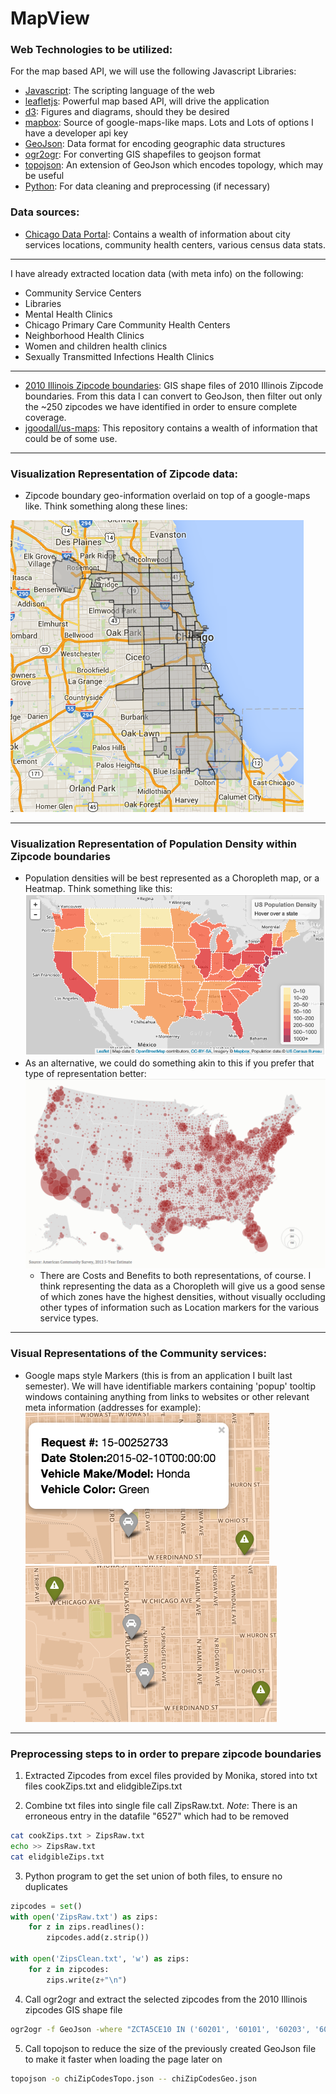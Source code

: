 # MapView


### Web Technologies to be utilized:

For the map based API, we will use the following Javascript Libraries:

* [Javascript](https://developer.mozilla.org/en-US/docs/Web/JavaScript): The scripting language of the web
* [leafletjs](http://leafletjs.com/index.html): Powerful map based API, will drive the application
* [d3](http://d3js.org/): Figures and diagrams, should they be desired
* [mapbox](https://www.mapbox.com/): Source of google-maps-like maps. Lots and Lots of options I have a developer api key
* [GeoJson](http://geojson.org/): Data format for encoding geographic data structures
* [ogr2ogr](http://www.gdal.org/ogr2ogr.html): For converting GIS shapefiles to geojson format
* [topojson](https://github.com/mbostock/topojson): An extension of GeoJson which encodes topology, which may be useful
* [Python](https://www.python.org/): For data cleaning and preprocessing (if necessary)

### Data sources:
* [Chicago Data Portal](https://data.cityofchicago.org/): Contains a wealth of information about city services locations, community health centers, various census data stats.

---

I have already extracted location data (with meta info) on the following:

  * Community Service Centers
  * Libraries
  * Mental Health Clinics
  * Chicago Primary Care Community Health Centers
  * Neighborhood Health Clinics
  * Women and children health clinics
  * Sexually Transmitted Infections Health Clinics

---

* [2010 Illinois Zipcode boundaries](https://www.census.gov/cgi-bin/geo/shapefiles2010/layers.cgi): GIS shape files of 2010 Illinois Zipcode boundaries. From this data I can convert to GeoJson, then filter out only the ~250 zipcodes we have identified in order to ensure complete coverage.
* [jgoodall/us-maps](https://github.com/jgoodall/us-maps): This repository contains a wealth of information that could be of some use.

---

### Visualization Representation of Zipcode data:

* Zipcode boundary geo-information overlaid on top of a google-maps like. Think something  along these lines:

![](assets/img/zipcodes.png)

---

### Visualization Representation of Population Density within Zipcode boundaries

* Population densities will be best represented as a Choropleth map, or a Heatmap. Think something like this: ![](assets/img/choropleth.png)
* As an alternative, we could do something akin to this if you prefer that type of representation better: ![](assets/img/bubbles.png)
  * There are Costs and Benefits to both representations, of course. I think representing the data as a Choropleth will give us a good sense of which zones have the highest densities, without visually occluding other types of information such as Location markers for the various service types.

---

### Visual Representations of the Community services:
* Google maps style Markers (this is from an application I built last semester). We will have identifiable markers containing 'popup' tooltip windows containing anything from links to websites or other relevant meta information (addresses for example): ![](assets/img/popups.png) ![](assets/img/markers.png)

---

### Preprocessing steps to in order to prepare zipcode boundaries
1. Extracted Zipcodes from excel files provided by Monika, stored into txt files cookZips.txt and elidgibleZips.txt

2. Combine txt files into single file call ZipsRaw.txt. _Note_: There is an erroneous entry in the datafile "6527" which had to be removed
```bash
cat cookZips.txt > ZipsRaw.txt
echo >> ZipsRaw.txt
cat elidgibleZips.txt
```

3. Python program to get the set union of both files, to ensure no duplicates
```python
zipcodes = set()
with open('ZipsRaw.txt') as zips:
    for z in zips.readlines():
        zipcodes.add(z.strip())

with open('ZipsClean.txt', 'w') as zips:
    for z in zipcodes:
        zips.write(z+"\n")
```

4. Call ogr2ogr and extract the selected zipcodes from the 2010 Illinois zipcodes GIS shape file
```bash
ogr2ogr -f GeoJson -where "ZCTA5CE10 IN ('60201', '60101', '60203', '60053', '60517', '60055', '60056', '60209', '60208', '60022', '60202', '60689', '60688', '60103', '60685', '60684', '60687', '60686', '60681', '60680', '60682', '60443', '60604', '60607', '60606', '60601', '60446', '60445', '60602', '60609', '60608', '60115', '60107', '60104', '60675', '60563', '60070', '60025', '60026', '60699', '60696', '60697', '60694', '60695', '60029', '60693', '60690', '60691', '60616', '60617', '60614', '60615', '60458', '60459', '60610', '60406', '60454', '60455', '60290', '60457', '60452', '60453', '60193', '60192', '60195', '60194', '60196', '60827', '60513', '60456', '60402', '60651', '60131', '60130', '60657', '60612', '60678', '60618', '60110', '60506', '60619', '60038', '60501', '60429', '60428', '60621', '60620', '60627', '60626', '60625', '60624', '60159', '60629', '60422', '60425', '60426', '60181', '60120', '60605', '60123', '60082', '60085', '60440', '60007', '60006', '60005', '60004', '60915', '60009', '60008', '60534', '60438', '60439', '60638', '60603', '60634', '60433', '60430', '60611', '60630', '60631', '60632', '60633', '60046', '60628', '60803', '60674', '46404', '60805', '60804', '60525', '60526', '60527', '60487', '60204', '60482', '60480', '60155', '60154', '60613', '60018', '60019', '60153', '60679', '60016', '60017', '60010', '60011', '60409', '60649', '60641', '60640', '60643', '60642', '60645', '60644', '60647', '60646', '46306', '60950', '60499', '60558', '60068', '60412', '60415', '60141', '60419', '60062', '60065', '60067', '60639', '60712', '60659', '60714', '60652', '60653', '60471', '60656', '60171', '60654', '60655', '60094', '60095', '60090', '60091', '60093', '60636', '60940', '60637', '60546', '60544', '60545', '60301', '60302', '60303', '60304', '60305', '60173', '60666', '60078', '60664', '60663', '60176', '60661', '60660', '60073', '60179', '60076', '60077', '60074', '60668', '60465', '60464', '60467', '60466', '60461', '60463', '60462', '60706', '60707', '60469', '60701', '60505', '60669', '60099', '46312', '60623', '60043', '60622', '60670', '60673', '60168', '60169', '60677', '60164', '60165', '60160', '60161', '60162', '60163', '60476', '60477', '60475', '60472', '60473', '60411', '60478', '60148')" chiZipCodesGeo.json tl_2010_17_zcta510.shp
```

5. Call topojson to reduce the size of the previously created GeoJson file to make it faster when loading the page later on
```bash
topojson -o chiZipCodesTopo.json -- chiZipCodesGeo.json
```




